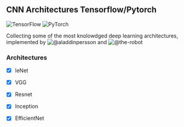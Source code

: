 ## CNN Architectures Tensorflow/Pytorch

![TensorFlow](https://img.shields.io/badge/TensorFlow-%23FF6F00.svg?style=for-the-badge&logo=TensorFlow&logoColor=white)  ![PyTorch](https://img.shields.io/badge/PyTorch-%23EE4C2C.svg?style=for-the-badge&logo=PyTorch&logoColor=white)


Collecting some of the most knolowdged deep learning architectures, implemented by ![@aladdinpersson](https://github.com/the-robot) and ![@the-robot](https://github.com/the-robot)


### Architectures

- [x] leNet
 
- [x] VGG
 
- [x] Resnet

- [x] Inception

- [x] EfficientNet
